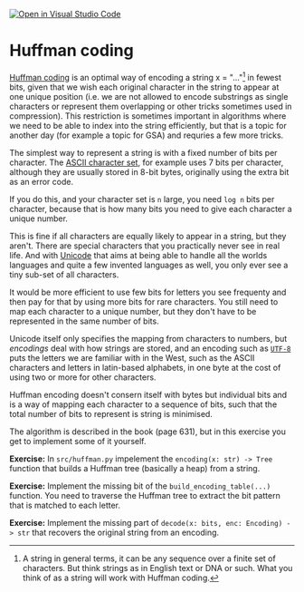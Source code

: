 [![Open in Visual Studio Code](https://classroom.github.com/assets/open-in-vscode-c66648af7eb3fe8bc4f294546bfd86ef473780cde1dea487d3c4ff354943c9ae.svg)](https://classroom.github.com/online_ide?assignment_repo_id=9560360&assignment_repo_type=AssignmentRepo)
# Huffman coding

[Huffman coding](https://en.wikipedia.org/wiki/Huffman_coding)
is an optimal way of encoding a string x = "..."[^1] in 
fewest bits, given that we wish each original character in the string
to appear at one unique position (i.e. we are not allowed to encode
substrings as single characters or represent them overlapping or other
tricks sometimes used in compression). This restriction is sometimes
important in algorithms where we need to be able to index into the
string efficiently, but that is a topic for another day (for example
a topic for GSA) and requries a few more tricks.

The simplest way to represent a string is with a fixed number of bits per
character. The [ASCII character set](https://en.wikipedia.org/wiki/ASCII),
for example uses 7 bits per character, although they are usually stored
in 8-bit bytes, originally using the extra bit as an error code.

If you do this, and your character set is `n` large, you need `log n` bits
per character, because that is how many bits you need to give each character
a unique number.

This is fine if all characters are equally likely to appear in a string,
but they aren't. There are special characters that you practically never see in
real life. And with [Unicode](https://en.wikipedia.org/wiki/Unicode) that
aims at being able to handle all the worlds languages and quite a few invented
languages as well, you only ever see a tiny sub-set of all characters.

It would be more efficient to use few bits for letters you see frequenty and
then pay for that by using more bits for rare characters. You still need to map
each character to a unique number, but they don't have to be represented in
the same number of bits.

Unicode itself only specifies the mapping from characters to numbers, but *encodings*
deal with how strings are stored, and an encoding such as
[`UTF-8`](https://en.wikipedia.org/wiki/UTF-8) puts the letters we are familiar
with in the West, such as the ASCII characters and letters in latin-based alphabets,
in one byte at the cost of using two or more for other characters.

Huffman encoding doesn't consern itself with bytes but individual bits and is a way
of mapping each character to a sequence of bits, such that the total number of bits
to represent is string is minimised.

The algorithm is described in the book (page 631), but in this exercise you get to
implement some of it yourself.

**Exercise:** In `src/huffman.py` impelement the `encoding(x: str) -> Tree` function
that builds a Huffman tree (basically a heap) from a string. 

**Exercise:** Implement the missing bit of the `build_encoding_table(...)` function. You
need to traverse the Huffman tree to extract the bit pattern that is matched to each letter.

**Exercise:** Implement the missing part of `decode(x: bits, enc: Encoding) -> str` that
recovers the original string from an encoding.





[^1]: A string in general terms, it can be any sequence over a finite set
of characters. But think strings as in English text or DNA or such. What you
think of as a string will work with Huffman coding.
